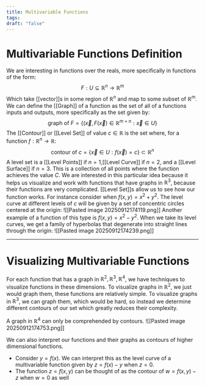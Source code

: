 ```yaml
---
title: Multivariable Functions
tags:
draft: "false"
---
```

# Multivariable Functions Definition
We are interesting in functions over the reals, more specifically in functions of the form:
$$F:U \subseteq \mathbb{R}^n \to \mathbb{R}^m$$
Which take [[vector]]s in some region of $\mathbb{R}^n$ and map to some subset of $\mathbb{R}^m$. We can define the [[Graph]] of a function as the set of all of a functions inputs and outputs, more specifically as the set given by:
$$\text{graph of } F=\{(\vec{x},F(\vec{x}) \in \mathbb{R}^{m+n}  : \vec{x} \in U \}$$
The [[Contour]] or [[Level Set]] of value $c \in \mathbb{R}$ is the set where, for a function $f : \mathbb{R}^n \to \mathbb{R}$:
$$\text{contour of } c =\{ \vec{x} \in U : f(\vec{x})=c \} \subset \mathbb{R}^n$$
A level set is a [[Level Points]] if $n=1$,[[Level Curve]] if $n=2$, and a [[Level Surface]] if $n=3$. This is a collection of all points where the function achieves the value $C$. We are interested in this particular idea because it helps us visualize and work with functions that have graphs in $\mathbb{R}^3$, because their functions are very complicated. [[Level Set]]s allow us to see how our function works. For instance consider when $f(x,y)=x^2+y^2$. The level curve at different levels of $c$ will be given by a set of concentric circles centered at the origin:
![[Pasted image 20250912174119.png]]
Another example of a function of this type is $f(x,y)=x^2-y^2$. When we take its level curves, we get a family of hyperbolas that degenerate into straight lines through the origin:
![[Pasted image 20250912174239.png]]

---
# Visualizing Multivariable Functions
For each function that has a graph in $\mathbb{R}^2,\mathbb{R}^3,\mathbb{R}^4$, we have techniques to visualize functions in these dimensions. To visualize graphs in $\mathbb{R}^2$, we just would graph them, these functions are relatively simple. To visualize graphs in $\mathbb{R}^3$, we can graph them, which would be hard, so instead we determine different contours of our set which greatly reduces their complexity. 

A graph in $\mathbb{R}^4$ can only be comprehended by contours. 
![[Pasted image 20250912174753.png]]

We can also interpret our functions and their graphs as contours of higher dimensional functions. 
* Consider $y=f(x)$. We can interpret this as the level curve of a multivariable function given by $z=f(x)-y$ when $z=0$.
* The function $z=f(x,y)$ can be thought of as the contour of $w=f(x,y)-z$ when $w=0$ as well 
